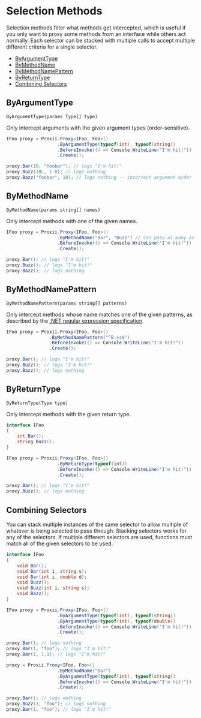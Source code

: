 # Selection Methods
Selection methods filter what methods get intercepted, which is useful if you only want to proxy some methods from an interface while others act normally. Each selector can be stacked with multiple calls to accept multiple different criteria for a single selector.

- [ByArgumentType](#byargumenttype)
- [ByMethodName](#bymethodname)
- [ByMethodNamePattern](#bymethodnamepattern)
- [ByReturnType](#byreturntype)
- [Combining Selectors](#combining-selectors)

## ByArgumentType
`ByArgumentType(params Type[] type)`

Only intercept arguments with the given argument types (order-sensitive).
```csharp
IFoo proxy = Proxii.Proxy<IFoo, Foo>()
                   .ByArgumentType(typeof(int), typeof(string))
                   .BeforeInvoke(() => Console.WriteLine("I'm hit!"))
                   .Create();

proxy.Bar(10, "foobar"); // logs "I'm hit!"
proxy.Buzz(10L, 1.0); // logs nothing
proxy.Bazz("foobar", 10); // logs nothing -- incorrect argument order
```

## ByMethodName
`ByMethodName(params string[] names)`

Only intercept methods with one of the given names.
```csharp
IFoo proxy = Proxii.Proxy<IFoo, Foo>()
                   .ByMethodName("Bar", "Buzz") // can pass as many as you want, or an array
                   .BeforeInvoke(() => Console.WriteLine("I'm hit!"))
                   .Create();

proxy.Bar(); // logs "I'm hit!"
proxy.Buzz(); // logs "I'm hit!"
proxy.Bazz(); // logs nothing
```

## ByMethodNamePattern
`ByMethodNamePattern(params string[] patterns)`

Only intercept methods whose name matches one of the given patterns, as described by the [.NET regular expression specification](https://docs.microsoft.com/en-us/dotnet/standard/base-types/regular-expression-language-quick-reference).
```csharp
IFoo proxy = Proxii.Proxy<IFoo, Foo>()
                .ByMethodNamePattern("^B.+z$")
                .BeforeInvoke(() => Console.WriteLine("I'm hit!"))
                .Create();

proxy.Bar(); // logs "I'm hit!"
proxy.Buzz(); // logs "I'm hit!"
proxy.Bazz(); // logs nothing
```

## ByReturnType
`ByReturnType(Type type)`

Only intercept methods with the given return type.
```csharp
interface IFoo
{
    int Bar();
    string Buzz();
}

IFoo proxy = Proxii.Proxy<IFoo, Foo>()
                   .ByReturnType(typeof(int))
                   .BeforeInvoke(() => Console.WriteLine("I'm hit!"))
                   .Create();

proxy.Bar(); // logs "I'm hit!"
proxy.Buzz(); // logs nothing
```

## Combining Selectors
You can stack multiple instances of the same selector to allow multiple of whatever is being selected to pass through. Stacking selectors works for any of the selectors. If multiple different selectors are used, functions must match all of the given selectors to be used.
```csharp
interface IFoo
{
    void Bar();
    void Bar(int i, string s);
    void Bar(int i, double d);
    void Buzz();
    void Buzz(int i, string s);
    void Bazz();
}

IFoo proxy = Proxii.Proxy<IFoo, Foo>()
                   .ByArgumentType(typeof(int), typeof(string))
                   .ByArgumentType(typeof(int), typeof(double))
                   .BeforeInvoke(() => Console.WriteLine("I'm hit!"))
                   .Create();

proxy.Bar(); // logs nothing
proxy.Bar(1, "foo"); // logs "I'm hit!"
proxy.Bar(1, 1.1); // logs "I'm hit!"

proxy = Proxii.Proxy<IFoo, Foo>()
                   .ByMethodName("Bar")
                   .ByArgumentType(typeof(int), typeof(string))
                   .BeforeInvoke(() => Console.WriteLine("I'm hit!"))
                   .Create();

proxy.Bar(); // logs nothing
proxy.Buzz(1, "foo"); // logs nothing
proxy.Bar(1, "foo"); // logs "I'm hit!"
```
